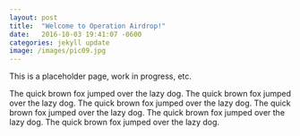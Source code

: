 ```yaml
---
layout: post
title:  "Welcome to Operation Airdrop!"
date:   2016-10-03 19:41:07 -0600
categories: jekyll update
image: /images/pic09.jpg
---
```


This is a placeholder page, work in progress, etc.

The quick brown fox jumped over the lazy dog. The quick brown fox jumped over the lazy dog. The quick brown fox jumped over the lazy dog. The quick brown fox jumped over the lazy dog. The quick brown fox jumped over the lazy dog. The quick brown fox jumped over the lazy dog. 
